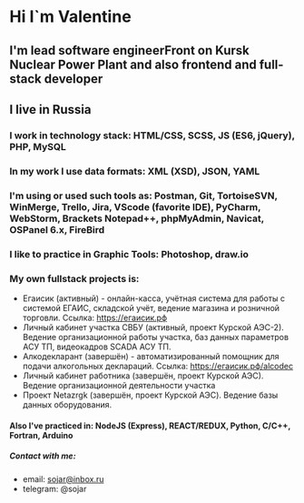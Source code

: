 # Hi I`m Valentine
## I'm lead software engineerFront on Kursk Nuclear Power Plant and also frontend and full-stack developer
## I live in Russia
### I work in technology stack: HTML/CSS, SCSS, JS (ES6, jQuery), PHP, MySQL
### In my work I use data formats: XML (XSD), JSON, YAML
### I'm using or used such tools as: Postman, Git, TortoiseSVN, WinMerge, Trello, Jira, VScode (favorite IDE), PyCharm, WebStorm, Brackets Notepad++, phpMyAdmin, Navicat, OSPanel 6.x, FireBird
### I like to practice in Graphic Tools: Photoshop, draw.io
### My own fullstack projects is:
   * Егаисик (активный) - онлайн-касса, учётная система для работы с системой ЕГАИС, складской учёт, ведение магазина и розничной торговли. Ссылка: https://егаисик.рф
   * Личный кабинет участка СВБУ (активный, проект Курской АЭС-2). Ведение организационной работы участка, баз данных параметров АСУ ТП, видеокадров SCADA АСУ ТП.
   * Алкодекларант (завершён) - автоматизированный помощник для подачи алкогольных деклараций. Ссылка: https://егаисик.рф/alcodec
   * Личный кабинет работника (завершён, проект Курской АЭС). Ведение организационной деятельности участка
   * Проект Netazrgk (завершён, проект Курской АЭС). Ведение базы данных оборудования.
#### Also I've practiced in: NodeJS (Express), REACT/REDUX, Python, C/C++, Fortran, Arduino
##### Contact with me:
   * email:  sojar@inbox.ru
   * telegram: @sojar

